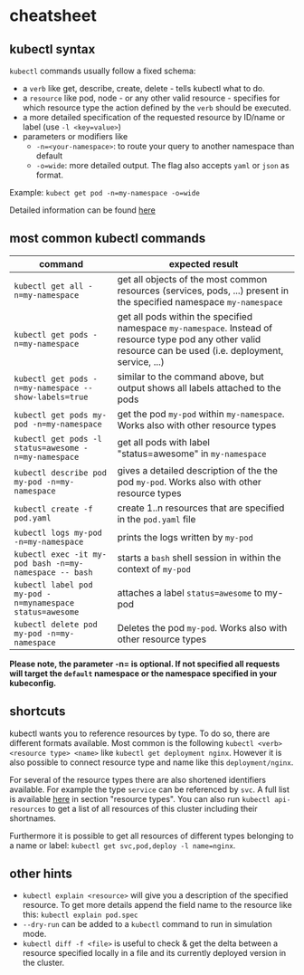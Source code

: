 # cheatsheet

## kubectl syntax
`kubectl` commands usually follow a fixed schema:

* a `verb` like get, describe, create, delete - tells kubectl what to do.
* a `resource` like pod, node - or any other valid resource - specifies for which resource type the action defined by the `verb` should be executed.
* a more detailed specification of the requested resource by ID/name or label (use `-l <key=value>`)
* parameters or modifiers like
  * `-n=<your-namespace>`: to route your query to another namespace than default
  * `-o=wide`: more detailed output. The flag also accepts `yaml` or `json` as format.

Example: `kubect get pod -n=my-namespace -o=wide`

Detailed information can be found [here](https://kubernetes.io/docs/user-guide/kubectl-overview/)

## most common kubectl commands

| command | expected result |
| --- | ---|
| `kubectl get all -n=my-namespace` | get all objects of the most common resources (services, pods, ...) present in the specified namespace `my-namespace`
| `kubectl get pods -n=my-namespace`| get all pods within the specified namespace `my-namespace`. Instead of resource type pod any other valid resource can be used (i.e. deployment, service, ...) |
| `kubectl get pods -n=my-namespace --show-labels=true`| similar to the command above, but output shows all labels attached to the pods |
| `kubectl get pods my-pod -n=my-namespace` | get the pod `my-pod` within `my-namespace`. Works also with other resource types |
| `kubectl get pods -l status=awesome -n=my-namespace`| get all pods with label "status=awesome" in `my-namespace` |
| `kubectl describe pod my-pod -n=my-namespace` | gives a detailed description of the the pod `my-pod`. Works also with other resource types|
| `kubectl create -f pod.yaml` | create 1..n resources that are specified in the `pod.yaml` file |
| `kubectl logs my-pod -n=my-namespace`| prints the logs written by `my-pod`|
| `kubectl exec -it my-pod bash -n=my-namespace -- bash` | starts a `bash` shell session in within the context of `my-pod`|
| `kubectl label pod my-pod -n=mynamespace status=awesome`| attaches a label `status=awesome` to my-pod |
| `kubectl delete pod my-pod -n=my-namespace` | Deletes the pod `my-pod`. Works also with other resource types |

**Please note, the parameter -n=<namespace> is optional. If not specified all requests will target the `default` namespace or the namespace specified in your kubeconfig.**

## shortcuts
kubectl wants you to reference resources by type. To do so, there are different formats available. Most common is the following `kubectl <verb> <resource type> <name>` like `kubectl get deployment nginx`. However it is also possible to connect resource type and name like this `deployment/nginx`.

For several of the resource types there are also shortened identifiers available. For example the type `service` can be referenced by `svc`. A full list is available [here](https://kubernetes.io/docs/user-guide/kubectl-overview/) in section "resource types".
You can also run `kubectl api-resources` to get a list of all resources of this cluster including their shortnames.

Furthermore it is possible to get all resources of different types belonging to a name or label: `kubectl get svc,pod,deploy -l name=nginx`.

## other hints
- `kubectl explain <resource>` will give you a description of the specified resource. To get more details append the field name to the resource like this: `kubectl explain pod.spec`
- `--dry-run` can be added to a `kubectl` command to run in simulation mode.
- `kubectl diff -f <file>` is useful to check & get the delta between a resource specified locally in a file and its currently deployed version in the cluster.  
